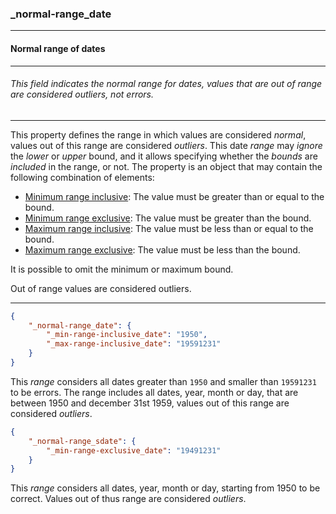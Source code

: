 ### _normal-range_date



------
#### Normal range of dates



------
###### This field indicates the normal range for dates, values that are out of range are considered outliers, not errors.



------
This property defines the range in which values are considered *normal*, values out of this range are considered *outliers*. This date *range* may *ignore* the *lower* or *upper* bound, and it allows specifying whether the *bounds* are *included* in the range, or not. The property is an object that may contain the following combination of elements:

- [Minimum range inclusive](_min-range-inclusive_date.md): The value must be greater than or equal to the bound.
- [Minimum range exclusive](_min-range-exclusive_date.md): The value must be greater than the bound.
- [Maximum range inclusive](_max-range-inclusive_date.md): The value must be less than or equal to the bound.
- [Maximum range exclusive](_max-range-exclusive_date.md): The value must be less than the bound.

It is possible to omit the minimum or maximum bound.

Out of range values are considered outliers.



------
```json
{
	"_normal-range_date": {
		"_min-range-inclusive_date": "1950",
		"_max-range-inclusive_date": "19591231"
	}
}
```

This *range* considers all dates greater than `1950` and smaller than `19591231` to be errors.
The range includes all dates, year, month or day, that are between 1950 and december 31st 1959, values out of this range are considered *outliers*.



```json
{
	"_normal-range_sdate": {
		"_min-range-exclusive_date": "19491231"
	}
}
```

This *range* considers all dates, year, month or day, starting from 1950 to be correct.
Values out of thus range are considered *outliers*.